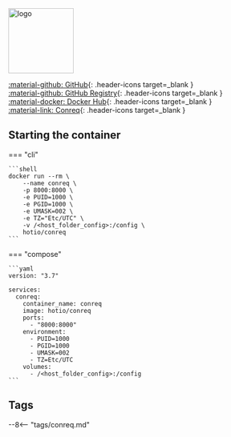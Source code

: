 <img src="https://hotio.dev/img/conreq.png" alt="logo" height="130" width="130">

[:material-github: GitHub](https://github.com/hotio/conreq){: .header-icons target=_blank }  
[:material-github: GitHub Registry](https://github.com/orgs/hotio/packages/container/package/conreq){: .header-icons target=_blank }  
[:material-docker: Docker Hub](https://hub.docker.com/r/hotio/conreq){: .header-icons target=_blank }  
[:material-link: Conreq](https://github.com/archmonger/conreq){: .header-icons target=_blank }  

## Starting the container

=== "cli"

    ```shell
    docker run --rm \
        --name conreq \
        -p 8000:8000 \
        -e PUID=1000 \
        -e PGID=1000 \
        -e UMASK=002 \
        -e TZ="Etc/UTC" \
        -v /<host_folder_config>:/config \
        hotio/conreq
    ```

=== "compose"

    ```yaml
    version: "3.7"

    services:
      conreq:
        container_name: conreq
        image: hotio/conreq
        ports:
          - "8000:8000"
        environment:
          - PUID=1000
          - PGID=1000
          - UMASK=002
          - TZ=Etc/UTC
        volumes:
          - /<host_folder_config>:/config
    ```

## Tags

--8<-- "tags/conreq.md"
